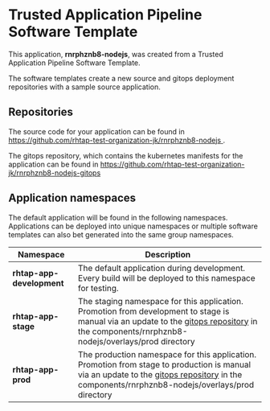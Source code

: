 # Trusted Application Pipeline Software Template

This application, **rnrphznb8-nodejs**, was created from a Trusted Application Pipeline Software Template.

The software templates create a new source and gitops deployment repositories with a sample source application. 

## Repositories

The source code for your application can be found in [https://github.com/rhtap-test-organization-jk/rnrphznb8-nodejs ](https://github.com/rhtap-test-organization-jk/rnrphznb8-nodejs ).
 
The gitops repository, which contains the kubernetes manifests for the application can be found in 
[https://github.com/rhtap-test-organization-jk/rnrphznb8-nodejs-gitops ](https://github.com/rhtap-test-organization-jk/rnrphznb8-nodejs-gitops ) 

## Application namespaces 

The default application will be found in the following namespaces. Applications can be deployed into unique namespaces or multiple software templates can also bet generated into the same group namespaces.  

|  Namespace   |  Description   |  
| -------- | -------- |   
| **rhtap-app-development** | The default application during development. Every build will be deployed to this namespace for testing. | 
| **rhtap-app-stage** | The staging namespace for this application. Promotion from development to stage is manual via an update to the [gitops repository](https://github.com/rhtap-test-organization-jk/rnrphznb8-nodejs-gitops ) in the components/rnrphznb8-nodejs/overlays/prod directory |  
| **rhtap-app-prod** | The production namespace for this application. Promotion from stage to production is manual via an update to the [gitops repository](https://github.com/rhtap-test-organization-jk/rnrphznb8-nodejs-gitops ) in the components/rnrphznb8-nodejs/overlays/prod directory | 